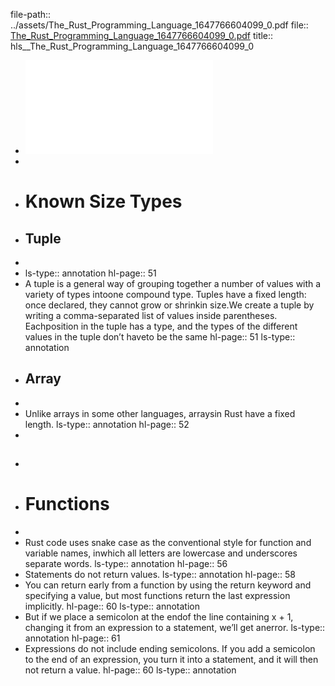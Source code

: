 file-path:: ../assets/The_Rust_Programming_Language_1647766604099_0.pdf
file:: [The_Rust_Programming_Language_1647766604099_0.pdf](../assets/The_Rust_Programming_Language_1647766604099_0.pdf)
title:: hls__The_Rust_Programming_Language_1647766604099_0

- ![The_Rust_Programming_Language_1647766604099_0.pdf](../assets/The_Rust_Programming_Language_1647766604099_0_1647766933549_0.pdf)
-
- # Known Size Types
- ## Tuple
-
- ls-type:: annotation
  hl-page:: 51
- A tuple is a general way of grouping together a number of values with a variety of types intoone compound type. Tuples have a fixed length: once declared, they cannot grow or shrinkin size.We create a tuple by writing a comma-separated list of values inside parentheses. Eachposition in the tuple has a type, and the types of the different values in the tuple don’t haveto be the same
  hl-page:: 51
  ls-type:: annotation
- ## Array
-
- Unlike arrays in some other languages, arraysin Rust have a fixed length.
  ls-type:: annotation
  hl-page:: 52
-
- ##
- # Functions
-
- Rust code uses snake case as the conventional style for function and variable names, inwhich all letters are lowercase and underscores separate words. 
  ls-type:: annotation
  hl-page:: 56
- Statements do not return values. 
  ls-type:: annotation
  hl-page:: 58
- You can return early from a function by using the return keyword and specifying a value, but most functions return the last expression implicitly.
  hl-page:: 60
  ls-type:: annotation
- But if we place a semicolon at the endof the line containing x + 1, changing it from an expression to a statement, we’ll get anerror.
  ls-type:: annotation
  hl-page:: 61
- Expressions do not include ending semicolons. If you add a semicolon to the end of an expression, you turn it into a statement, and it will then not return a value.
  hl-page:: 60
  ls-type:: annotation